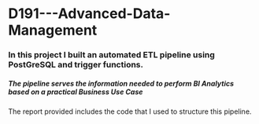 # D191---Advanced-Data-Management

### In this project I built an automated ETL pipeline using PostGreSQL and trigger functions. 
##### The pipeline serves the information needed to perform BI Analytics based on a practical Business Use Case
The report provided includes the code that I used to structure this pipeline.
